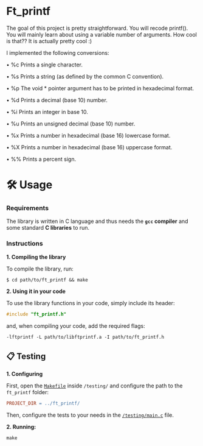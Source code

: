 # Ft_printf
The goal of this project is pretty straightforward. You will recode printf().
You will mainly learn about using a variable number of arguments. How cool is that??
It is actually pretty cool :)

I implemented the following conversions:

• %c Prints a single character.

• %s Prints a string (as defined by the common C convention).

• %p The void * pointer argument has to be printed in hexadecimal format.

• %d Prints a decimal (base 10) number.

• %i Prints an integer in base 10.

• %u Prints an unsigned decimal (base 10) number.

• %x Prints a number in hexadecimal (base 16) lowercase format.

• %X Prints a number in hexadecimal (base 16) uppercase format.

• %% Prints a percent sign.

# 🛠️ Usage

### Requirements

The library is written in C language and thus needs the **`gcc` compiler** and some standard **C libraries** to run.

### Instructions

**1. Compiling the library**

To compile the library, run:

```shell
$ cd path/to/ft_printf && make
```

**2. Using it in your code**

To use the library functions in your code, simply include its header:

```C
#include "ft_printf.h"
```

and, when compiling your code, add the required flags:

```shell
-lftprintf -L path/to/libftprintf.a -I path/to/ft_printf.h
```

## 📋 Testing

**1. Configuring**

First, open the [`Makefile`](testing/Makefile) inside `/testing/` and configure the path to the `ft_printf` folder:

```Makefile
PROJECT_DIR	= ../ft_printf/
```

Then, configure the tests to your needs in the [`/testing/main.c`](testing/main.c) file.

**2. Running:**

```shell
make
```
